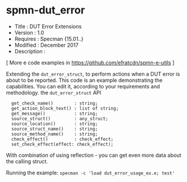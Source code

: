 # spmn-dut_error

* Title : DUT Error Extensions
* Version : 1.0
* Requires : Specman {15.01..}
* Modified : December 2017
* Description :

[ More e code examples in https://github.com/efratcdn/spmn-e-utils ]

Extending the ``dut_error_struct``, to perform actions when a DUT error is about to be reported.
This code is an example demonstrating the capabilities.
You can edit it, according to your requirements and methodology.
the ``dut_error_struct`` API
```
  get_check_name()        : string;
  get_action_block_text() : list of string;
  get_message()           : string;
  source_struct()         : any_struct;
  source_location()       : string;
  source_struct_name()    : string;
  source_method_name()    : string;
  check_effect()          : check_effect;
  set_check_effect(effect: check_effect);
```  
With combination of using reflection - you can get even more data about the calling struct.

Running the example: ``specman -c 'load dut_error_usage_ex.e; test'``
